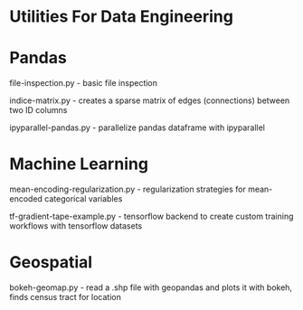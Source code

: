 # Utilities For Data Engineering

# Pandas

file-inspection.py - basic file inspection 

indice-matrix.py - creates a sparse matrix of edges (connections) between two ID columns

ipyparallel-pandas.py - parallelize pandas dataframe with ipyparallel

# Machine Learning

mean-encoding-regularization.py - regularization strategies for mean-encoded categorical variables

tf-gradient-tape-example.py - tensorflow backend to create custom training workflows with tensorflow datasets 

# Geospatial

bokeh-geomap.py - read a .shp file with geopandas and plots it with bokeh, finds census tract for location 
